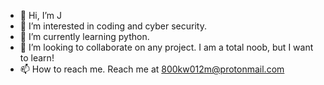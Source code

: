 - 👋 Hi, I’m J
- 👀 I’m interested in coding and cyber security.
- 🌱 I’m currently learning python.
- 💞️ I’m looking to collaborate on any project. I am a total noob, but I want to learn! 
- 📫 How to reach me. Reach me at 800kw012m@protonmail.com

<!---
nu110ne/nu110ne is a ✨ special ✨ repository because its `README.md` (this file) appears on your GitHub profile.
You can click the Preview link to take a look at your changes.
--->
